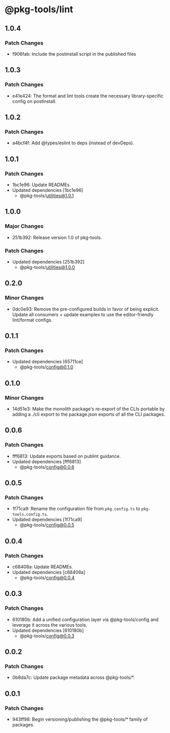 # @pkg-tools/lint

## 1.0.4

### Patch Changes

- f906fab: Include the postinstall script in the published files

## 1.0.3

### Patch Changes

- e41e424: The format and lint tools create the necessary library-specific config on postinstall.

## 1.0.2

### Patch Changes

- a4bcf4f: Add @types/eslint to deps (instead of devDeps).

## 1.0.1

### Patch Changes

- 1bc1e96: Update READMEs.
- Updated dependencies [1bc1e96]
  - @pkg-tools/utilities@1.0.1

## 1.0.0

### Major Changes

- 251b392: Release version 1.0 of pkg-tools.

### Patch Changes

- Updated dependencies [251b392]
  - @pkg-tools/utilities@1.0.0

## 0.2.0

### Minor Changes

- 0dc0e93: Remove the pre-configured builds in favor of being explicit. Update all consumers + update examples to use the editor-friendly lint/format configs.

## 0.1.1

### Patch Changes

- Updated dependencies [65711ce]
  - @pkg-tools/config@0.1.0

## 0.1.0

### Minor Changes

- 14d51e3: Make the monolith package's re-export of the CLIs portable by adding a ./cli export to the package.json exports of all the CLI packages.

## 0.0.6

### Patch Changes

- fff6813: Update exports based on publint guidance.
- Updated dependencies [fff6813]
  - @pkg-tools/config@0.0.6

## 0.0.5

### Patch Changes

- 1f71ca9: Rename the configuration file from `pkg.config.ts` to `pkg-tools.config.ts`.
- Updated dependencies [1f71ca9]
  - @pkg-tools/config@0.0.5

## 0.0.4

### Patch Changes

- c68408a: Update READMEs.
- Updated dependencies [c68408a]
  - @pkg-tools/config@0.0.4

## 0.0.3

### Patch Changes

- 610180b: Add a unified configuration layer via @pkg-tools/config and leverage it across the various tools.
- Updated dependencies [610180b]
  - @pkg-tools/config@0.0.3

## 0.0.2

### Patch Changes

- 0b8da7c: Update package metadata across @pkg-tools/\*.

## 0.0.1

### Patch Changes

- 943ff98: Begin versioning/publishing the @pkg-tools/\* family of packages.
